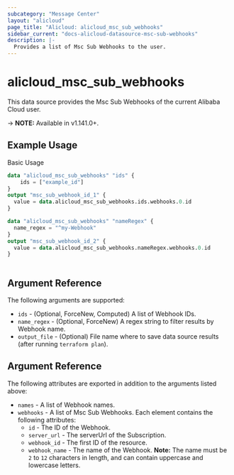 ```yaml
---
subcategory: "Message Center"
layout: "alicloud"
page_title: "Alicloud: alicloud_msc_sub_webhooks"
sidebar_current: "docs-alicloud-datasource-msc-sub-webhooks"
description: |-
  Provides a list of Msc Sub Webhooks to the user.
---
```


# alicloud\_msc\_sub\_webhooks

This data source provides the Msc Sub Webhooks of the current Alibaba Cloud user.

-> **NOTE:** Available in v1.141.0+.

## Example Usage

Basic Usage

```terraform
data "alicloud_msc_sub_webhooks" "ids" {
	ids = ["example_id"]
}
output "msc_sub_webhook_id_1" {
  value = data.alicloud_msc_sub_webhooks.ids.webhooks.0.id
}

data "alicloud_msc_sub_webhooks" "nameRegex" {
  name_regex = "^my-Webhook"
}
output "msc_sub_webhook_id_2" {
  value = data.alicloud_msc_sub_webhooks.nameRegex.webhooks.0.id
}
            
```

## Argument Reference

The following arguments are supported:

* `ids` - (Optional, ForceNew, Computed)  A list of Webhook IDs.
* `name_regex` - (Optional, ForceNew) A regex string to filter results by Webhook name.
* `output_file` - (Optional) File name where to save data source results (after running `terraform plan`).

## Argument Reference

The following attributes are exported in addition to the arguments listed above:

* `names` - A list of Webhook names.
* `webhooks` - A list of Msc Sub Webhooks. Each element contains the following attributes:
	* `id` - The ID of the Webhook.
	* `server_url` - The serverUrl of the Subscription.
	* `webhook_id` - The first ID of the resource.
	* `webhook_name` - The name of the Webhook. **Note:** The name must be `2` to `12` characters in length, and can contain uppercase and lowercase letters.